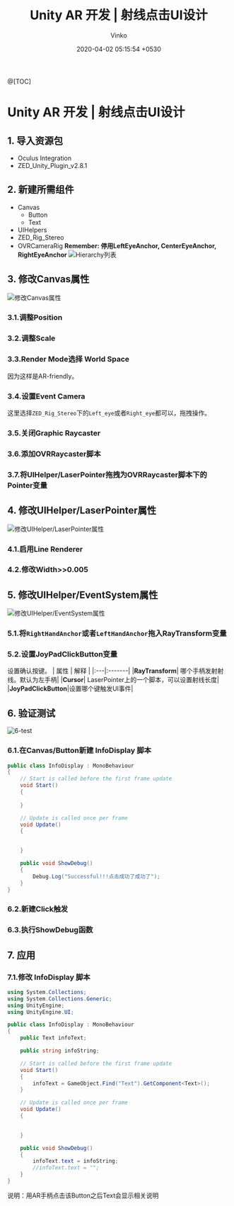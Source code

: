 ﻿---
layout: post
title:  "Unity AR 开发 | 射线点击UI设计"
summary: "射线点击UI设计"
author: Vinko
type: notebook
date: '2020-04-02 05:15:54  +0530'
category: jekyll
thumbnail: /assets/img/posts/hello.jpg
keywords: devlopr jekyll, how to use devlopr, devlopr, how to use devlopr-jekyll, devlopr-jekyll tutorial,best jekyll themes
permalink: /blog/rayuidesign/
usemathjax: true
---

@[TOC]
# Unity AR 开发 | 射线点击UI设计
## 1. 导入资源包

- Oculus Integration
- ZED_Unity_Plugin_v2.8.1


## 2. 新建所需组件
 - Canvas
 	- Button
 	- Text
 - UIHelpers
 - ZED_Rig_Stereo
 - OVRCameraRig
**Remember: 停用LeftEyeAnchor, CenterEyeAnchor, RightEyeAnchor**
![Hierarchy列表](https://i.imgur.com/nHR2KDX.png)

## 3. 修改Canvas属性
![修改Canvas属性](https://i.imgur.com/07o61vz.png)
### 3.1.调整Position
### 3.2.调整Scale
### 3.3.Render Mode选择 World Space
因为这样是AR-friendly。
### 3.4.设置Event Camera
这里选择`ZED_Rig_Stereo`下的`Left_eye`或者`Right_eye`都可以，拖拽操作。
### 3.5.关闭Graphic Raycaster
### 3.6.添加OVRRaycaster脚本
### 3.7.将UIHelper/LaserPointer拖拽为OVRRaycaster脚本下的Pointer变量

## 4. 修改UIHelper/LaserPointer属性
![修改UIHelper/LaserPointer属性](https://i.imgur.com/qIKJSh2.png)
### 4.1.启用Line Renderer
### 4.2.修改Width>>0.005

## 5. 修改UIHelper/EventSystem属性

![修改UIHelper/EventSystem属性](https://i.imgur.com/h9QGwfz.png)
### 5.1.将`RightHandAnchor`或者`LeftHandAnchor`拖入RayTransform变量
### 5.2.设置JoyPadClickButton变量
设置确认按键。
| 属性 | 解释 |
|:---|:-------|
|**RayTransform**| 哪个手柄发射射线。默认为左手柄|
|**Cursor**| LaserPointer上的一个脚本，可以设置射线长度|
|**JoyPadClickButton**|设置哪个键触发UI事件|


## 6. 验证测试
![6-test](https://i.imgur.com/DFUvkzS.png)
### 6.1.在Canvas/Button新建 InfoDisplay 脚本

```csharp
public class InfoDisplay : MonoBehaviour
{
    // Start is called before the first frame update
    void Start()
    {
        
    }

    // Update is called once per frame
    void Update()
    {

        
    }

    public void ShowDebug()
    {
        Debug.Log("Successful!!!点击成功了成功了");
    }
}

```

### 6.2.新建Click触发
### 6.3.执行ShowDebug函数
## 7. 应用
### 7.1.修改 InfoDisplay 脚本

```csharp
using System.Collections;
using System.Collections.Generic;
using UnityEngine;
using UnityEngine.UI;

public class InfoDisplay : MonoBehaviour
{
    public Text infoText;

    public string infoString;

    // Start is called before the first frame update
    void Start()
    {
        infoText = GameObject.Find("Text").GetComponent<Text>();
    }

    // Update is called once per frame
    void Update()
    {

        
    }

    public void ShowDebug()
    {
        infoText.text = infoString;
        //infoText.text = "";
    }
}
```
说明：用AR手柄点击该Button之后Text会显示相关说明

